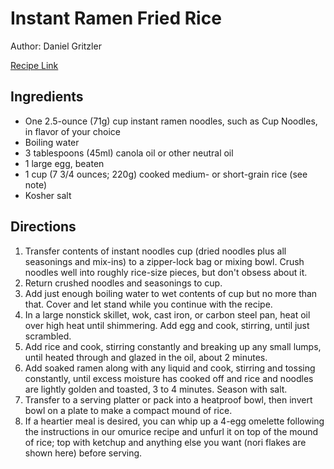 # Instant Ramen Fried Rice

Author: Daniel Gritzler

[Recipe Link](https://www.seriouseats.com/cup-noodle-fried-rice)

## Ingredients
- One 2.5-ounce (71g) cup instant ramen noodles, such as Cup Noodles, in flavor of your choice
- Boiling water
- 3 tablespoons (45ml) canola oil or other neutral oil
- 1 large egg, beaten
- 1 cup (7 3/4 ounces; 220g) cooked medium- or short-grain rice (see note)
- Kosher salt

## Directions
1. Transfer contents of instant noodles cup (dried noodles plus all seasonings and mix-ins) to a zipper-lock bag or mixing bowl. Crush noodles well into roughly rice-size pieces, but don't obsess about it.
2. Return crushed noodles and seasonings to cup.
3. Add just enough boiling water to wet contents of cup but no more than that. Cover and let stand while you continue with the recipe.
4. In a large nonstick skillet, wok, cast iron, or carbon steel pan, heat oil over high heat until shimmering. Add egg and cook, stirring, until just scrambled.
5. Add rice and cook, stirring constantly and breaking up any small lumps, until heated through and glazed in the oil, about 2 minutes.
6. Add soaked ramen along with any liquid and cook, stirring and tossing constantly, until excess moisture has cooked off and rice and noodles are lightly golden and toasted, 3 to 4 minutes. Season with salt.
7. Transfer to a serving platter or pack into a heatproof bowl, then invert bowl on a plate to make a compact mound of rice.
8. If a heartier meal is desired, you can whip up a 4-egg omelette following the instructions in our omurice recipe and unfurl it on top of the mound of rice; top with ketchup and anything else you want (nori flakes are shown here) before serving.